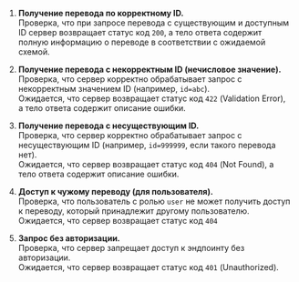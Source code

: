 1. **Получение перевода по корректному ID.**  
   Проверка, что при запросе перевода с существующим и доступным ID сервер возвращает статус код `200`, а тело ответа содержит полную информацию о переводе в соответствии с ожидаемой схемой.

2. **Получение перевода с некорректным ID (нечисловое значение).**  
   Проверка, что сервер корректно обрабатывает запрос с некорректным значением ID (например, `id=abc`).  
   Ожидается, что сервер возвращает статус код `422` (Validation Error), а тело ответа содержит описание ошибки.

3. **Получение перевода с несуществующим ID.**  
   Проверка, что сервер корректно обрабатывает запрос с несуществующим ID (например, `id=999999`, если такого перевода нет).  
   Ожидается, что сервер возвращает статус код `404` (Not Found), а тело ответа содержит описание ошибки.

4. **Доступ к чужому переводу (для пользователя).**  
   Проверка, что пользователь с ролью `user` не может получить доступ к переводу, который принадлежит другому пользователю.  
   Ожидается, что сервер возвращает статус код `404`

5. **Запрос без авторизации.**  
   Проверка, что сервер запрещает доступ к эндпоинту без авторизации.  
   Ожидается, что сервер возвращает статус код `401` (Unauthorized).
